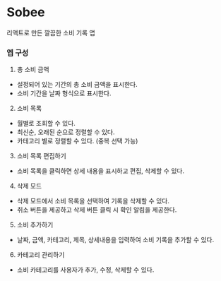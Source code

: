 # Sobee
리액트로 만든 깔끔한 소비 기록 앱

### 엡 구성
1. 총 소비 금액
- 설정되어 있는 기간의 총 소비 금액을 표시한다.
- 소비 기간을 날짜 형식으로 표시한다.

2. 소비 목록
- 월별로 조회할 수 있다. 
- 최신순, 오래된 순으로 정렬할 수 있다.
- 카테고리 별로 정렬할 수 있다. (중복 선택 가능)

3. 소비 목록 편집하기
- 소비 목록을 클릭하면 상세 내용을 표시하고 편집, 삭제할 수 있다.

4. 삭제 모드
- 삭제 모드에서 소비 목록을 선택하여 기록을 삭제할 수 있다.
- 취소 버튼을 제공하고 삭제 버튼 클릭 시 확인 알림을 제공한다.

5. 소비 추가하기
- 날짜, 금액, 카테고리, 제목, 상세내용을 입력하여 소비 기록을 추가할 수 있다.

6. 카테고리 관리하기
- 소비 카테고리를 사용자가 추가, 수정, 삭제할 수 있다.
